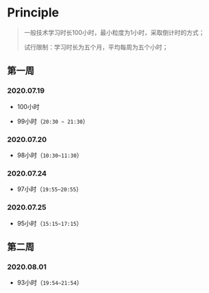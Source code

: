# Principle

> 一般技术学习时长100小时，最小粒度为1小时，采取倒计时的方式；
>
> 试行限制：学习时长为五个月，平均每周为五个小时；

## 第一周

### 2020.07.19

* 100小时

* 99小时（`20:30 ~ 21:30`）

### 2020.07.20

* 98小时（`10:30~11:30`）

### 2020.07.24

* 97小时（`19:55~20:55`）

### 2020.07.25

* 95小时（`15:15~17:15`）

## 第二周

### 2020.08.01

* 93小时（`19:54~21:54`）